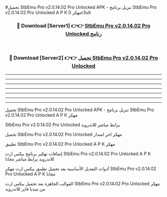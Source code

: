 #تحميل StbEmu Pro v2.0.14.02 Pro Unlocked  APK - تنزيل برنامج StbEmu Pro v2.0.14.02 Pro Unlocked  A P K مهكر 0r3uh 



<div align="center">
<h3>🔴 Download [Server1] 👉👉 <a href="https://apkdownload10.web.app/?title=StbEmu Pro v2.0.14.02 Pro Unlocked ">StbEmu Pro v2.0.14.02 Pro Unlocked  رنامج</a></h3><br>

<h3>🔴 Download [Server2] 👉👉 <a href="https://apkdownload10.web.app/?title=StbEmu Pro v2.0.14.02 Pro Unlocked ">تحميل StbEmu Pro v2.0.14.02 Pro Unlocked  </a></h3>
</div>


----------------------------------------------------------

----------------------------------------------------------

----------------------------------------------------------

----------------------------------------------------------

----------------------------------------------------------

----------------------------------------------------------

----------------------------------------------------------

تحميل StbEmu Pro v2.0.14.02 Pro Unlocked  APK - تنزيل برنامج StbEmu Pro v2.0.14.02 Pro Unlocked  A P K مهكر

StbEmu Pro v2.0.14.02 Pro Unlocked  برابط مباشر للاندرويد

تحميل StbEmu Pro v2.0.14.02 Pro Unlocked  مهكر اخر اصدار

تطبيق StbEmu Pro v2.0.14.02 Pro Unlocked  A P K مهكر

إضافات تهكير برنامج بيكس ارت StbEmu Pro v2.0.14.02 Pro Unlocked  A P K للاندرويد برابط مباشر مجانا

أدوات التعديل الأساسية بعد تحميل تطبيق بيكس ارت مهكر StbEmu Pro v2.0.14.02 Pro Unlocked  A P K مجانا

القوالب الجاهزة بعد تحميل بيكس ارت StbEmu Pro v2.0.14.02 Pro Unlocked  مهكر من ميديا فاير للاندرويد


